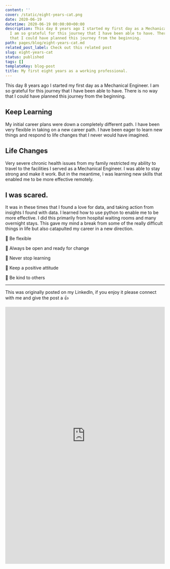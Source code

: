 ```yaml
---
content: ''
cover: /static/eight-years-cat.png
date: 2020-06-19
datetime: 2020-06-19 00:00:00+00:00
description: This day 8 years ago I started my first day as a Mechanical Engineer.
  I am so grateful for this journey that I have been able to have. There is no way
  that I could have planned this journey from the beginning.
path: pages/blog/eight-years-cat.md
related_post_label: Check out this related post
slug: eight-years-cat
status: published
tags: []
templateKey: blog-post
title: My first eight years as a working professional.
---
```


This day 8 years ago I started my first day as a Mechanical Engineer. I am so grateful for this journey that I have been able to have. There is no way that I could have planned this journey from the beginning.

## Keep Learning

My initial career plans were down a completely different path. I have been very flexible in taking on a new career path. I have been eager to learn new things and respond to life changes that I never would have imagined.

## Life Changes

Very severe chronic health issues from my family restricted my ability to travel to the facilities I served as a Mechanical Engineer. I was able to stay strong and make it work. But in the meantime, I was learning new skills that enabled me to be more effective remotely.

## I was scared.

It was in these times that I found a love for data, and taking action from insights I found with data. I learned how to use python to enable me to be more effective. I did this primarily from hospital waiting rooms and many overnight stays. This gave my mind a break from some of the really difficult things in life but also catapulted my career in a new direction.


🔼 Be flexible

🔼 Always be open and ready for change

🔼 Never stop learning

🔼 Keep a positive attitude

🔼 Be kind to others

---

This was originally posted on my LinkedIn, if you enjoy it please connect with me and give the post a 👍

<iframe src="https://www.linkedin.com/embed/feed/update/urn:li:share:6679445409351393280" height="813" width="504" frameborder="0" allowfullscreen="" title="Embedded post"></iframe>